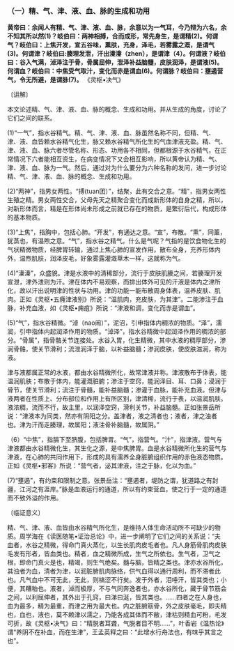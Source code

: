 ### （一）精、气、津、液、血、脉的生成和功用

**黄帝曰：余闻人有精、气、津、液、血、脉，余意以为一气耳，今乃辩为六名，余不知其所以然(1)？岐伯曰：两神相搏，合而成形，常先身生，是谓精(2)。何谓气？岐伯曰：上焦开发，宣五谷味，熏肤，充身，泽毛，若雾露之溉，是谓气(3)。何谓津？岐伯曰:腠理发泄，汗出溱溱（zhen），是谓津（4）。何谓液？岐伯曰：谷入气满，淖泽注于骨，骨属屈伸，泄泽补益脑髓，皮肤润泽，是谓液(5)。何谓血？岐伯曰：中焦受气取汁，变化而赤是谓血(6)。何谓脉？岐伯曰：壅遏营气，令无所避，是谓脉(7)。**
 《灵枢•决气》

〔讲解〕

本文论述精、气、津、液、血、脉的概念、生成和功用。并从生成的角度，讨论了它们之间的联系。

(1)“一气”，指水谷精气。精、气、津、液、血、脉虽然名称不同，但精、气、津、液、血皆赖水谷精气化生，脉又赖水谷精气所化生的气血津液充盈。精、气、津、液、血、脉六者尽管名称、形态、功用各不相同，但都根源于水谷精气，在正常情况下六者能相互资生，在病变情况下又会相互影响，所以黄帝认为精、气、津、液、血、脉为一气。然后，通过对为什么要分为六种名称的发问，进一步讨论精、气、津、液、血、脉的概念、生成和功用。

(2)“两神”，指男女两性。“搏(tuan团）”，结聚，此有交合之意。“精”，指男女两性生殖之精。男女两性交合，父母先天之精聚合变化而成新形体的自身之精，所以，对新形体而言，精是在形体尚未形成之前就已存在的物质，是繁衍后代，构成形体的基本物质。

(3)“上焦”，指胸中，包括心肺。“开发”，有通达之意。“宣”，布散。“熏”，同薰，犹蒸也，有温煦之意。“气”，指水谷之精气。什么是气呢？气指的是饮食物化生的气状精微物质，经脾胃转输，通过上焦心肺的宣发作用，散布全身，充养形体内外，温煦肌肤，润泽皮毛，好象雾露灌溉草木一样，这就称为气。

(4)“溱溱”，众盛貌。津是水液中的清稀部分，流行于皮肤肌腠之间，若腠理开发宣泄，津外泄则为汗。津在体内不易观察，而排出体外可见的汗液是体内之津所化，故以汗出说明津的性状与功用。津的功能一能布散周身体表，温养皮肤、肌肉。正如《灵枢•五癃津液别》所说：“温肌肉，充皮肤，为其津”。二能渗注于血脉，补充血液，如《灵枢•痈疽》所说：“津液和调，变化而赤是谓血”。

(5)“气”，指水谷精微。“淖（nao闹）”，泥沼，引申指体内稠浓的物质。“泽”，濡润，引申指体内起润泽作用的物质。“淖泽”，指水谷精微中起润泽作用的稠浓的部分。“骨属”，指骨骼关节连接处。水谷入胃，化生精微，其中水液的稠厚部分，渗润骨骼，使关节滑利；流泄润泽于脑，以补益脑髓；渗润皮肤，使皮肤滋润，称为液。

津与液都属正常的水液，都由水谷精微所化，故常津液并称。津液散布于体表，能温润肌肤；布散于体内，能灌溉脏腑；渗注于空窍，能润泽目、耳、口鼻；浸润于骨节，使关节滑利；流注于骨髓，能补益脑髓；渗灌于血脉，能补充血液。但津与液两者在性质上、分布部位和作用上有所区别，津清稀，流行于表，以温润肌肤。液浓稠，流而不行，故主里，以润泽空窍，滑利关节，补益脑髓。正如张景岳所说：“津液本为同类，然亦有阴阳之分。盖津者，液之清者也；液者，津之浊者也。津为汗而走腠理，故属阳；液注骨补脑髓，故属阴。”

（6）“中焦”，指膈下至脐腹，包括脾胃。“气”，指营气。“汁”，指津液。营气与津液都由水谷精微化生，其生化之源，是中焦脾胃。血是水谷精微所化生的营气与津液，在心肺的共同作用下，形成的具有濡养全身脏腑组织作用的赤色液态物质。正如《灵枢•邪客》所说：“营气者，泌其津液，注之于脉，化以为血。”

(7)“壅遏”，有约束和限制之意。张景岳注：“壅遏者，堤防之谓，犹道路之有封疆，江河之有涯岸。”脉是血液运行的通道，所以有约束营血，使之行于一定的通道而不致外溢的作用。

〔临证意义〕

精、气、津、液、血皆由水谷精气所化生，是维持人体生命活动所不可缺少的物质。周学海在《读医随笔•证治总论》中，进一步阐明了它们之间的关系说：“夫血者，水谷之精微，得命门真火蒸化，以生长肌肉皮毛者也。凡人身筋骨肌肉皮肤毛发有形者，皆血类也。精者，血之精微所成，生气之所依也。生气者，卫气之根，即命门真火是也，精竭，则生气绝矣。髓与脑，皆精之类也。津亦水谷所化，其浊者为血，清者为津，以润脏腑肌肉脉络，供气血得以通行周利，而不滞者此也。凡气血中不可无此，无此，则槁涩不行矣。发于外者，泪唾汗，皆其类也；小便，其糟粕也。液者，淖而极厚，不与气同奔逸者也，亦水谷所化，藏于骨节筋会之间，以利屈伸者，其外出于孔窍，曰涕曰涎，皆其类也。……四者之在人身也，血为最多，精为最重，而津之用为最大也。内之脏腑筋骨，外之皮肤毫毛，即夫精也，血也，液也，莫不赖津以濡之，乃能各成其体而不敝，津枯则精血可粉，毛发可折，故《灵枢•决气》曰：“精脱者耳聋，气脱者目不明……”，叶香岩《温热论》谓“养阴不在补血，而在生津”，王孟英释之曰：“此增水行舟法也，有味乎其言之也”。
